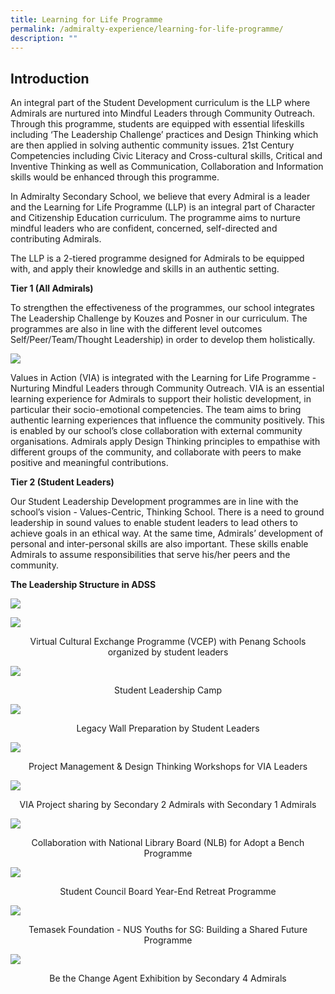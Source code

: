 ```yaml
---
title: Learning for Life Programme
permalink: /admiralty-experience/learning-for-life-programme/
description: ""
---
```

Introduction
------------

An integral part of the Student Development curriculum is the LLP where Admirals are nurtured into Mindful Leaders through Community Outreach. Through this programme, students are equipped with essential lifeskills including ‘The Leadership Challenge’ practices and Design Thinking which are then applied in solving authentic community issues. 21st Century Competencies including Civic Literacy and Cross-cultural skills, Critical and Inventive Thinking as well as Communication, Collaboration and Information skills would be enhanced through this programme.

In Admiralty Secondary School, we believe that every Admiral is a leader and the Learning for Life Programme (LLP) is an integral part of Character and Citizenship Education curriculum. The programme aims to nurture mindful leaders who are confident, concerned, self-directed and contributing Admirals.

  

The LLP is a 2-tiered programme designed for Admirals to be equipped with, and apply their knowledge and skills in an authentic setting.

  

  

**Tier 1 (All Admirals)**

  

To strengthen the effectiveness of the programmes, our school integrates The Leadership Challenge by Kouzes and Posner in our curriculum. The programmes are also in line with the different level outcomes Self/Peer/Team/Thought Leadership) in order to develop them holistically.

![](/images/LLP_1.png)

Values in Action (VIA) is integrated with the Learning for Life Programme - Nurturing Mindful Leaders through Community Outreach. VIA is an essential learning experience for Admirals to support their holistic development, in particular their socio-emotional competencies. The team aims to bring authentic learning experiences that influence the community positively. This is enabled by our school’s close collaboration with external community organisations. Admirals apply Design Thinking principles to empathise with different groups of the community, and collaborate with peers to make positive and meaningful contributions.

**Tier 2 (Student Leaders)**

  

Our Student Leadership Development programmes are in line with the school’s vision - Values-Centric, Thinking School. There is a need to ground leadership in sound values to enable student leaders to lead others to achieve goals in an ethical way. At the same time, Admirals’ development of personal and inter-personal skills are also important. These skills enable Admirals to assume responsibilities that serve his/her peers and the community.

**The Leadership Structure in ADSS**

![](/images/leadership_structure_in_adss.png)

![](/images/virtual_exchange_programme.png)

<center>Virtual Cultural Exchange Programme (VCEP) with Penang Schools organized by student leaders</center>

![](/images/student_leadership_camp.jpeg)

<center>Student Leadership Camp</center>

![](/images/legacy_wall_preparation.png)

<center> Legacy Wall Preparation by Student Leaders</center>

![](/images/project_management_dt_workshop.png)

<center> Project Management &amp; Design Thinking Workshops for VIA Leaders</center>

![](/images/via_project_sharing.png)

<center>VIA Project sharing by Secondary 2 Admirals with Secondary 1 Admirals</center>

![](/images/collaboration_with_nlb.jpeg)

<center>Collaboration with National Library Board (NLB) for Adopt a Bench Programme</center>

![](/images/student_council_board.jpeg)

<center>Student Council Board Year-End Retreat Programme</center>

![](/images/building_a_society.jpeg)

<center>Temasek Foundation - NUS Youths for SG: Building a Shared Future Programme</center>

![](/images/be_the_change_agent.jpeg)

<center>Be the Change Agent Exhibition by Secondary 4 Admirals</center>